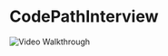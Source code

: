 # CodePathInterview

<img src='[img]https://i.imgur.com/PFX8qsP.gif' title='Video Walkthrough' width='' alt='Video Walkthrough' />
